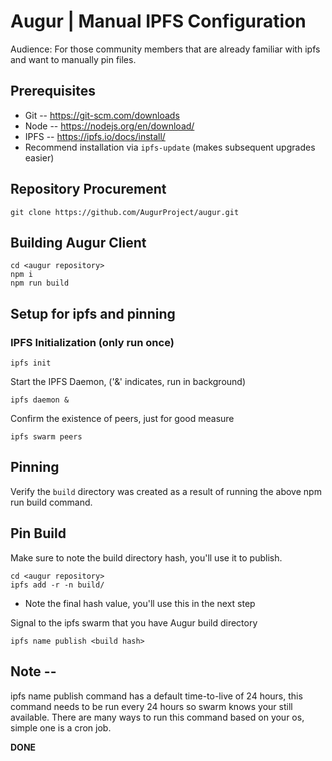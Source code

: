 # Augur | Manual IPFS Configuration

Audience: For those community members that are already familiar with ipfs and want to manually pin files.

## Prerequisites
* Git -- https://git-scm.com/downloads
* Node -- https://nodejs.org/en/download/
* IPFS -- https://ipfs.io/docs/install/
 * Recommend installation via `ipfs-update` (makes subsequent upgrades easier)

## Repository Procurement

    git clone https://github.com/AugurProject/augur.git

## Building Augur Client

    cd <augur repository>
    npm i
    npm run build

## Setup for ipfs and pinning

### IPFS Initialization (only run once)

    ipfs init
    
Start the IPFS Daemon, ('&' indicates, run in background)

    ipfs daemon & 

Confirm the existence of peers, just for good measure

    ipfs swarm peers


## Pinning

Verify the `build` directory was created as a result of running the above npm run build command.  

## Pin Build

Make sure to note the build directory hash, you'll use it to publish.

    cd <augur repository>
    ipfs add -r -n build/

* Note the final hash value, you'll use this in the next step

Signal to the ipfs swarm that you have Augur build directory

    ipfs name publish <build hash>

## Note -- 

ipfs name publish command has a default time-to-live of 24 hours, this command needs to be run every 24 hours so swarm knows your still available. There are many ways to run this command based on your os, simple one is a cron job. 

**DONE**
